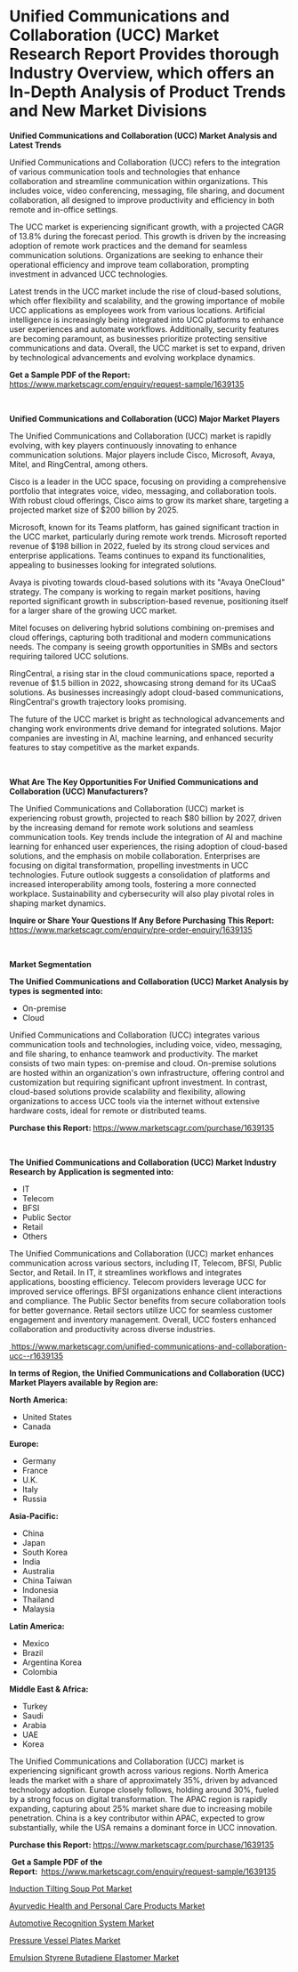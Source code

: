 <p><h1>Unified Communications and Collaboration (UCC) Market Research Report Provides thorough Industry Overview, which offers an In-Depth Analysis of Product Trends and New Market Divisions</h1></p><p><strong>Unified Communications and Collaboration (UCC) Market Analysis and Latest Trends</strong></p>
<p><p>Unified Communications and Collaboration (UCC) refers to the integration of various communication tools and technologies that enhance collaboration and streamline communication within organizations. This includes voice, video conferencing, messaging, file sharing, and document collaboration, all designed to improve productivity and efficiency in both remote and in-office settings.</p><p>The UCC market is experiencing significant growth, with a projected CAGR of 13.8% during the forecast period. This growth is driven by the increasing adoption of remote work practices and the demand for seamless communication solutions. Organizations are seeking to enhance their operational efficiency and improve team collaboration, prompting investment in advanced UCC technologies.</p><p>Latest trends in the UCC market include the rise of cloud-based solutions, which offer flexibility and scalability, and the growing importance of mobile UCC applications as employees work from various locations. Artificial intelligence is increasingly being integrated into UCC platforms to enhance user experiences and automate workflows. Additionally, security features are becoming paramount, as businesses prioritize protecting sensitive communications and data. Overall, the UCC market is set to expand, driven by technological advancements and evolving workplace dynamics.</p></p>
<p><strong>Get a Sample PDF of the Report:&nbsp;</strong> <a href="https://www.marketscagr.com/enquiry/request-sample/1639135?utm_campaign=1884&utm_medium=2&utm_source=Github&utm_content=ia&utm_term=07122024&utm_id=unified-communications-and-collaboration-ucc">https://www.marketscagr.com/enquiry/request-sample/1639135</a></p>
<p>&nbsp;</p>
<p><strong>Unified Communications and Collaboration (UCC) Major Market Players</strong></p>
<p><p>The Unified Communications and Collaboration (UCC) market is rapidly evolving, with key players continuously innovating to enhance communication solutions. Major players include Cisco, Microsoft, Avaya, Mitel, and RingCentral, among others.</p><p>Cisco is a leader in the UCC space, focusing on providing a comprehensive portfolio that integrates voice, video, messaging, and collaboration tools. With robust cloud offerings, Cisco aims to grow its market share, targeting a projected market size of $200 billion by 2025.</p><p>Microsoft, known for its Teams platform, has gained significant traction in the UCC market, particularly during remote work trends. Microsoft reported revenue of $198 billion in 2022, fueled by its strong cloud services and enterprise applications. Teams continues to expand its functionalities, appealing to businesses looking for integrated solutions.</p><p>Avaya is pivoting towards cloud-based solutions with its "Avaya OneCloud" strategy. The company is working to regain market positions, having reported significant growth in subscription-based revenue, positioning itself for a larger share of the growing UCC market.</p><p>Mitel focuses on delivering hybrid solutions combining on-premises and cloud offerings, capturing both traditional and modern communications needs. The company is seeing growth opportunities in SMBs and sectors requiring tailored UCC solutions.</p><p>RingCentral, a rising star in the cloud communications space, reported a revenue of $1.5 billion in 2022, showcasing strong demand for its UCaaS solutions. As businesses increasingly adopt cloud-based communications, RingCentral's growth trajectory looks promising.</p><p>The future of the UCC market is bright as technological advancements and changing work environments drive demand for integrated solutions. Major companies are investing in AI, machine learning, and enhanced security features to stay competitive as the market expands.</p></p>
<p>&nbsp;</p>
<p><strong>What Are The Key Opportunities For Unified Communications and Collaboration (UCC) Manufacturers?</strong></p>
<p><p>The Unified Communications and Collaboration (UCC) market is experiencing robust growth, projected to reach $80 billion by 2027, driven by the increasing demand for remote work solutions and seamless communication tools. Key trends include the integration of AI and machine learning for enhanced user experiences, the rising adoption of cloud-based solutions, and the emphasis on mobile collaboration. Enterprises are focusing on digital transformation, propelling investments in UCC technologies. Future outlook suggests a consolidation of platforms and increased interoperability among tools, fostering a more connected workplace. Sustainability and cybersecurity will also play pivotal roles in shaping market dynamics.</p></p>
<p><strong>Inquire or Share Your Questions If Any Before Purchasing This Report:</strong> <a href="https://www.marketscagr.com/enquiry/pre-order-enquiry/1639135?utm_campaign=1884&utm_medium=2&utm_source=Github&utm_content=ia&utm_term=07122024&utm_id=unified-communications-and-collaboration-ucc">https://www.marketscagr.com/enquiry/pre-order-enquiry/1639135</a></p>
<p>&nbsp;</p>
<p><strong>Market Segmentation</strong></p>
<p><strong>The Unified Communications and Collaboration (UCC) Market Analysis by types is segmented into:</strong></p>
<p><ul><li>On-premise</li><li>Cloud</li></ul></p>
<p><p>Unified Communications and Collaboration (UCC) integrates various communication tools and technologies, including voice, video, messaging, and file sharing, to enhance teamwork and productivity. The market consists of two main types: on-premise and cloud. On-premise solutions are hosted within an organization's own infrastructure, offering control and customization but requiring significant upfront investment. In contrast, cloud-based solutions provide scalability and flexibility, allowing organizations to access UCC tools via the internet without extensive hardware costs, ideal for remote or distributed teams.</p></p>
<p><strong>Purchase this Report:&nbsp;</strong><a href="https://www.marketscagr.com/purchase/1639135?utm_campaign=1884&utm_medium=2&utm_source=Github&utm_content=ia&utm_term=07122024&utm_id=unified-communications-and-collaboration-ucc">https://www.marketscagr.com/purchase/1639135</a></p>
<p>&nbsp;</p>
<p><strong>The Unified Communications and Collaboration (UCC) Market Industry Research by Application is segmented into:</strong></p>
<p><ul><li>IT</li><li>Telecom</li><li>BFSI</li><li>Public Sector</li><li>Retail</li><li>Others</li></ul></p>
<p><p>The Unified Communications and Collaboration (UCC) market enhances communication across various sectors, including IT, Telecom, BFSI, Public Sector, and Retail. In IT, it streamlines workflows and integrates applications, boosting efficiency. Telecom providers leverage UCC for improved service offerings. BFSI organizations enhance client interactions and compliance. The Public Sector benefits from secure collaboration tools for better governance. Retail sectors utilize UCC for seamless customer engagement and inventory management. Overall, UCC fosters enhanced collaboration and productivity across diverse industries.</p></p>
<p><a href="https://www.marketscagr.com/unified-communications-and-collaboration-ucc--r1639135?utm_campaign=1884&utm_medium=2&utm_source=Github&utm_content=ia&utm_term=07122024&utm_id=unified-communications-and-collaboration-ucc">&nbsp;https://www.marketscagr.com/unified-communications-and-collaboration-ucc--r1639135</a></p>
<p><strong>In terms of Region, the Unified Communications and Collaboration (UCC) Market Players available by Region are:</strong></p>
<p>
    <p> <strong> North America: </strong>
        <ul>
            <li>United States</li>
            <li>Canada</li>
        </ul>
        </p> 
    <p> <strong> Europe: </strong>
        <ul>
            <li>Germany</li>
            <li>France</li>
            <li>U.K.</li>
            <li>Italy</li>
            <li>Russia</li>
        </ul>
        </p> 
    <p> <strong> Asia-Pacific: </strong>
        <ul>
            <li>China</li>
            <li>Japan</li>
            <li>South Korea</li>
            <li>India</li>
            <li>Australia</li>
            <li>China Taiwan</li>
            <li>Indonesia</li>
            <li>Thailand</li>
            <li>Malaysia</li>
        </ul>
        </p> 
    <p> <strong> Latin America: </strong>
        <ul>
            <li>Mexico</li>
            <li>Brazil</li>
            <li>Argentina Korea</li>
            <li>Colombia</li>
        </ul>
        </p> 
    <p> <strong> Middle East & Africa: </strong>
        <ul>
            <li>Turkey</li>
            <li>Saudi</li>
            <li>Arabia</li>
            <li>UAE</li>
            <li>Korea</li>
        </ul>
    </p>
    </p>
<p><p>The Unified Communications and Collaboration (UCC) market is experiencing significant growth across various regions. North America leads the market with a share of approximately 35%, driven by advanced technology adoption. Europe closely follows, holding around 30%, fueled by a strong focus on digital transformation. The APAC region is rapidly expanding, capturing about 25% market share due to increasing mobile penetration. China is a key contributor within APAC, expected to grow substantially, while the USA remains a dominant force in UCC innovation.</p></p>
<p><strong>Purchase this Report: </strong><a href="https://www.marketscagr.com/purchase/1639135?utm_campaign=1884&utm_medium=2&utm_source=Github&utm_content=ia&utm_term=07122024&utm_id=unified-communications-and-collaboration-ucc">https://www.marketscagr.com/purchase/1639135</a></p>
<p>&nbsp;<strong>Get a Sample PDF of the Report:&nbsp;&nbsp;</strong><a href="https://www.marketscagr.com/enquiry/request-sample/1639135?utm_campaign=1884&utm_medium=2&utm_source=Github&utm_content=ia&utm_term=07122024&utm_id=unified-communications-and-collaboration-ucc">https://www.marketscagr.com/enquiry/request-sample/1639135</a></p>
<p><strong></strong></p>
<p><p><a href="https://issuu.com/reportprime-2/docs/induction-tilting-soup-pot-market-size-2030.pptx?utm_campaign=1884&utm_medium=2&utm_source=Github&utm_content=ia&utm_term=07122024&utm_id=unified-communications-and-collaboration-ucc">Induction Tilting Soup Pot Market</a></p><p><a href="https://www.linkedin.com/pulse/compreh-proposis-fbaif?utm_campaign=1884&utm_medium=2&utm_source=Github&utm_content=ia&utm_term=07122024&utm_id=unified-communications-and-collaboration-ucc">Ayurvedic Health and Personal Care Products Market</a></p><p><a href="https://www.linkedin.com/pulse/automotive-insight-dial-hexdf?utm_campaign=1884&utm_medium=2&utm_source=Github&utm_content=ia&utm_term=07122024&utm_id=unified-communications-and-collaboration-ucc">Automotive Recognition System Market</a></p><p><a href="https://issuu.com/reportprime-2/docs/pressure-vessel-plates-market-size-2030.pptx?utm_campaign=1884&utm_medium=2&utm_source=Github&utm_content=ia&utm_term=07122024&utm_id=unified-communications-and-collaboration-ucc">Pressure Vessel Plates Market</a></p><p><a href="https://github.com/tamvrosiya/Market-Research-Report-List-6/blob/main/emulsion-styrene-butadiene-elastomer-market.md?utm_campaign=1884&utm_medium=2&utm_source=Github&utm_content=ia&utm_term=07122024&utm_id=unified-communications-and-collaboration-ucc">Emulsion Styrene Butadiene Elastomer Market</a></p></p>